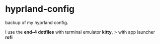 # hyprland-config
backup of my hyprland config.

I use the **end-4 dotfiles** with terminal emulator **kitty**,
                             > with app launcher **rofi**

